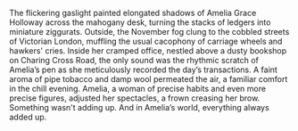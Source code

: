 The flickering gaslight painted elongated shadows of Amelia Grace Holloway across the mahogany desk, turning the stacks of ledgers into miniature ziggurats.  Outside, the November fog clung to the cobbled streets of Victorian London, muffling the usual cacophony of carriage wheels and hawkers' cries. Inside her cramped office, nestled above a dusty bookshop on Charing Cross Road, the only sound was the rhythmic scratch of Amelia’s pen as she meticulously recorded the day’s transactions.  A faint aroma of pipe tobacco and damp wool permeated the air, a familiar comfort in the chill evening.  Amelia, a woman of precise habits and even more precise figures, adjusted her spectacles, a frown creasing her brow.  Something wasn't adding up.  And in Amelia’s world, everything always added up.
